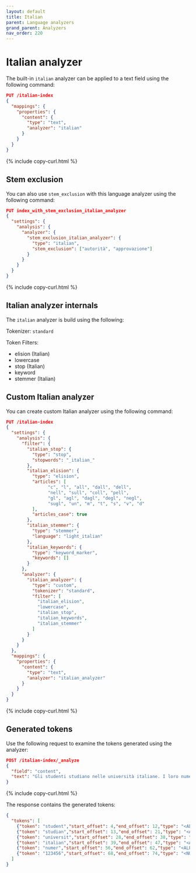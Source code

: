 ```yaml
---
layout: default
title: Italian
parent: Language analyzers
grand_parent: Analyzers
nav_order: 220
---
```


# Italian analyzer

The built-in `italian` analyzer can be applied to a text field using the following command:

```json
PUT /italian-index
{
  "mappings": {
    "properties": {
      "content": {
        "type": "text",
        "analyzer": "italian"
      }
    }
  }
}
```
{% include copy-curl.html %}

## Stem exclusion

You can also use `stem_exclusion` with this language analyzer using the following command:

```json
PUT index_with_stem_exclusion_italian_analyzer
{
  "settings": {
    "analysis": {
      "analyzer": {
        "stem_exclusion_italian_analyzer": {
          "type": "italian",
          "stem_exclusion": ["autorità", "approvazione"]
        }
      }
    }
  }
}
```
{% include copy-curl.html %}

## Italian analyzer internals

The `italian` analyzer is build using the following:

Tokenizer: `standard`

Token Filters:
- elision (Italian)
- lowercase
- stop (Italian)
- keyword
- stemmer (Italian)

## Custom Italian analyzer

You can create custom Italian analyzer using the following command:

```json
PUT /italian-index
{
  "settings": {
    "analysis": {
      "filter": {
        "italian_stop": {
          "type": "stop",
          "stopwords": "_italian_"
        },
        "italian_elision": {
          "type": "elision",
          "articles": [
                "c", "l", "all", "dall", "dell",
                "nell", "sull", "coll", "pell",
                "gl", "agl", "dagl", "degl", "negl",
                "sugl", "un", "m", "t", "s", "v", "d"
          ],
          "articles_case": true
        },
        "italian_stemmer": {
          "type": "stemmer",
          "language": "light_italian"
        },
        "italian_keywords": {
          "type": "keyword_marker",
          "keywords": []
        }
      },
      "analyzer": {
        "italian_analyzer": {
          "type": "custom",
          "tokenizer": "standard",
          "filter": [
            "italian_elision",
            "lowercase",
            "italian_stop",
            "italian_keywords",
            "italian_stemmer"
          ]
        }
      }
    }
  },
  "mappings": {
    "properties": {
      "content": {
        "type": "text",
        "analyzer": "italian_analyzer"
      }
    }
  }
}
```
{% include copy-curl.html %}

## Generated tokens

Use the following request to examine the tokens generated using the analyzer:

```json
POST /italian-index/_analyze
{
  "field": "content",
  "text": "Gli studenti studiano nelle università italiane. I loro numeri sono 123456."
}
```
{% include copy-curl.html %}

The response contains the generated tokens:

```json
{
  "tokens": [
    {"token": "student","start_offset": 4,"end_offset": 12,"type": "<ALPHANUM>","position": 1},
    {"token": "studian","start_offset": 13,"end_offset": 21,"type": "<ALPHANUM>","position": 2},
    {"token": "universit","start_offset": 28,"end_offset": 38,"type": "<ALPHANUM>","position": 4},
    {"token": "italian","start_offset": 39,"end_offset": 47,"type": "<ALPHANUM>","position": 5},
    {"token": "numer","start_offset": 56,"end_offset": 62,"type": "<ALPHANUM>","position": 8},
    {"token": "123456","start_offset": 68,"end_offset": 74,"type": "<NUM>","position": 10}
  ]
}
```